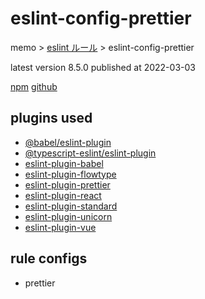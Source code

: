 # eslint-config-prettier

memo > [eslint ルール](../index.md) > eslint-config-prettier

latest version 8.5.0 published at 2022-03-03

[npm](https://www.npmjs.com/package/eslint-config-prettier)
[github](https://github.com/prettier/eslint-config-prettier)

## plugins used

- [@babel/eslint-plugin](../eslint-plugin/@babel.md)
- [@typescript-eslint/eslint-plugin](../eslint-plugin/@typescript-eslint.md)
- [eslint-plugin-babel](../eslint-plugin/babel.md)
- [eslint-plugin-flowtype](../eslint-plugin/flowtype.md)
- [eslint-plugin-prettier](../eslint-plugin/prettier.md)
- [eslint-plugin-react](../eslint-plugin/react.md)
- [eslint-plugin-standard](../eslint-plugin/standard.md)
- [eslint-plugin-unicorn](../eslint-plugin/unicorn.md)
- [eslint-plugin-vue](../eslint-plugin/vue.md)

## rule configs

- prettier
